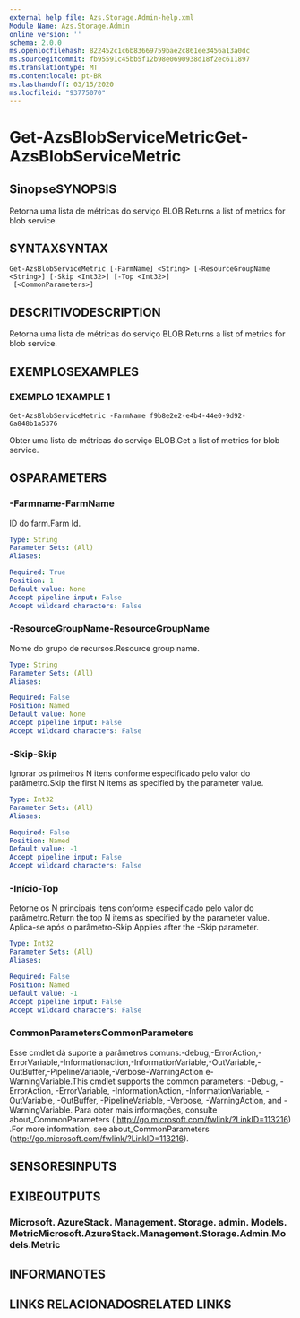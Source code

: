 ```yaml
---
external help file: Azs.Storage.Admin-help.xml
Module Name: Azs.Storage.Admin
online version: ''
schema: 2.0.0
ms.openlocfilehash: 822452c1c6b83669759bae2c861ee3456a13a0dc
ms.sourcegitcommit: fb95591c45bb5f12b98e0690938d18f2ec611897
ms.translationtype: MT
ms.contentlocale: pt-BR
ms.lasthandoff: 03/15/2020
ms.locfileid: "93775070"
---
```

# <span data-ttu-id="1ea8d-101">Get-AzsBlobServiceMetric</span><span class="sxs-lookup"><span data-stu-id="1ea8d-101">Get-AzsBlobServiceMetric</span></span>

## <span data-ttu-id="1ea8d-102">Sinopse</span><span class="sxs-lookup"><span data-stu-id="1ea8d-102">SYNOPSIS</span></span>
<span data-ttu-id="1ea8d-103">Retorna uma lista de métricas do serviço BLOB.</span><span class="sxs-lookup"><span data-stu-id="1ea8d-103">Returns a list of metrics for blob service.</span></span>

## <span data-ttu-id="1ea8d-104">SYNTAX</span><span class="sxs-lookup"><span data-stu-id="1ea8d-104">SYNTAX</span></span>

```
Get-AzsBlobServiceMetric [-FarmName] <String> [-ResourceGroupName <String>] [-Skip <Int32>] [-Top <Int32>]
 [<CommonParameters>]
```

## <span data-ttu-id="1ea8d-105">DESCRITIVO</span><span class="sxs-lookup"><span data-stu-id="1ea8d-105">DESCRIPTION</span></span>
<span data-ttu-id="1ea8d-106">Retorna uma lista de métricas do serviço BLOB.</span><span class="sxs-lookup"><span data-stu-id="1ea8d-106">Returns a list of metrics for blob service.</span></span>

## <span data-ttu-id="1ea8d-107">EXEMPLOS</span><span class="sxs-lookup"><span data-stu-id="1ea8d-107">EXAMPLES</span></span>

### <span data-ttu-id="1ea8d-108">EXEMPLO 1</span><span class="sxs-lookup"><span data-stu-id="1ea8d-108">EXAMPLE 1</span></span>
```
Get-AzsBlobServiceMetric -FarmName f9b8e2e2-e4b4-44e0-9d92-6a848b1a5376
```

<span data-ttu-id="1ea8d-109">Obter uma lista de métricas do serviço BLOB.</span><span class="sxs-lookup"><span data-stu-id="1ea8d-109">Get a list of metrics for blob service.</span></span>

## <span data-ttu-id="1ea8d-110">OS</span><span class="sxs-lookup"><span data-stu-id="1ea8d-110">PARAMETERS</span></span>

### <span data-ttu-id="1ea8d-111">-Farmname</span><span class="sxs-lookup"><span data-stu-id="1ea8d-111">-FarmName</span></span>
<span data-ttu-id="1ea8d-112">ID do farm.</span><span class="sxs-lookup"><span data-stu-id="1ea8d-112">Farm Id.</span></span>

```yaml
Type: String
Parameter Sets: (All)
Aliases:

Required: True
Position: 1
Default value: None
Accept pipeline input: False
Accept wildcard characters: False
```

### <span data-ttu-id="1ea8d-113">-ResourceGroupName</span><span class="sxs-lookup"><span data-stu-id="1ea8d-113">-ResourceGroupName</span></span>
<span data-ttu-id="1ea8d-114">Nome do grupo de recursos.</span><span class="sxs-lookup"><span data-stu-id="1ea8d-114">Resource group name.</span></span>

```yaml
Type: String
Parameter Sets: (All)
Aliases:

Required: False
Position: Named
Default value: None
Accept pipeline input: False
Accept wildcard characters: False
```

### <span data-ttu-id="1ea8d-115">-Skip</span><span class="sxs-lookup"><span data-stu-id="1ea8d-115">-Skip</span></span>
<span data-ttu-id="1ea8d-116">Ignorar os primeiros N itens conforme especificado pelo valor do parâmetro.</span><span class="sxs-lookup"><span data-stu-id="1ea8d-116">Skip the first N items as specified by the parameter value.</span></span>

```yaml
Type: Int32
Parameter Sets: (All)
Aliases:

Required: False
Position: Named
Default value: -1
Accept pipeline input: False
Accept wildcard characters: False
```

### <span data-ttu-id="1ea8d-117">-Início</span><span class="sxs-lookup"><span data-stu-id="1ea8d-117">-Top</span></span>
<span data-ttu-id="1ea8d-118">Retorne os N principais itens conforme especificado pelo valor do parâmetro.</span><span class="sxs-lookup"><span data-stu-id="1ea8d-118">Return the top N items as specified by the parameter value.</span></span>
<span data-ttu-id="1ea8d-119">Aplica-se após o parâmetro-Skip.</span><span class="sxs-lookup"><span data-stu-id="1ea8d-119">Applies after the -Skip parameter.</span></span>

```yaml
Type: Int32
Parameter Sets: (All)
Aliases:

Required: False
Position: Named
Default value: -1
Accept pipeline input: False
Accept wildcard characters: False
```

### <span data-ttu-id="1ea8d-120">CommonParameters</span><span class="sxs-lookup"><span data-stu-id="1ea8d-120">CommonParameters</span></span>
<span data-ttu-id="1ea8d-121">Esse cmdlet dá suporte a parâmetros comuns:-debug,-ErrorAction,-ErrorVariable,-Informationaction,-InformationVariable,-OutVariable,-OutBuffer,-PipelineVariable,-Verbose-WarningAction e-WarningVariable.</span><span class="sxs-lookup"><span data-stu-id="1ea8d-121">This cmdlet supports the common parameters: -Debug, -ErrorAction, -ErrorVariable, -InformationAction, -InformationVariable, -OutVariable, -OutBuffer, -PipelineVariable, -Verbose, -WarningAction, and -WarningVariable.</span></span> <span data-ttu-id="1ea8d-122">Para obter mais informações, consulte about_CommonParameters ( http://go.microsoft.com/fwlink/?LinkID=113216) .</span><span class="sxs-lookup"><span data-stu-id="1ea8d-122">For more information, see about_CommonParameters (http://go.microsoft.com/fwlink/?LinkID=113216).</span></span>

## <span data-ttu-id="1ea8d-123">SENSORES</span><span class="sxs-lookup"><span data-stu-id="1ea8d-123">INPUTS</span></span>

## <span data-ttu-id="1ea8d-124">EXIBE</span><span class="sxs-lookup"><span data-stu-id="1ea8d-124">OUTPUTS</span></span>

### <span data-ttu-id="1ea8d-125">Microsoft. AzureStack. Management. Storage. admin. Models. Metric</span><span class="sxs-lookup"><span data-stu-id="1ea8d-125">Microsoft.AzureStack.Management.Storage.Admin.Models.Metric</span></span>

## <span data-ttu-id="1ea8d-126">INFORMA</span><span class="sxs-lookup"><span data-stu-id="1ea8d-126">NOTES</span></span>

## <span data-ttu-id="1ea8d-127">LINKS RELACIONADOS</span><span class="sxs-lookup"><span data-stu-id="1ea8d-127">RELATED LINKS</span></span>
